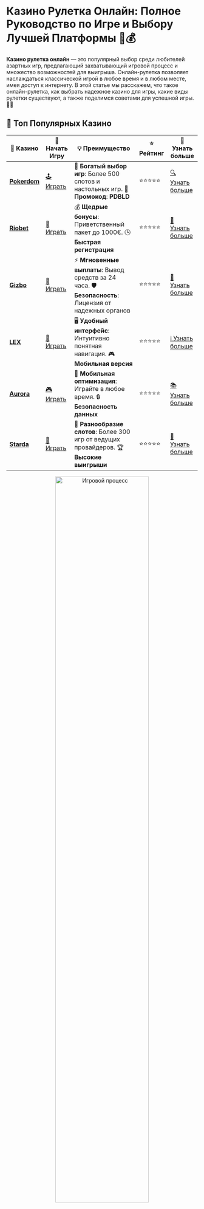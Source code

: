 # Казино Рулетка Онлайн: Полное Руководство по Игре и Выбору Лучшей Платформы 🎡💰

**Казино рулетка онлайн** — это популярный выбор среди любителей азартных игр, предлагающий захватывающий игровой процесс и множество возможностей для выигрыша. Онлайн-рулетка позволяет наслаждаться классической игрой в любое время и в любом месте, имея доступ к интернету. В этой статье мы расскажем, что такое онлайн-рулетка, как выбрать надежное казино для игры, какие виды рулетки существуют, а также поделимся советами для успешной игры. 🎲✨

## 🌟 Топ Популярных Казино

| 🎲 **Казино** | 🔗 **Начать Игру** | 💡 **Преимущество** | ⭐ **Рейтинг** | 🔗 **Узнать больше** |
|--------------|---------------------|---------------------|----------------|----------------------|
| [**Pokerdom**](https://brandplay.link/4k77v2yx) | [🕹️ Играть](https://brandplay.link/4k77v2yx) | 🎉 **Богатый выбор игр**: Более 500 слотов и настольных игр. 🎁 **Промокод**: **PDBLD** | ⭐⭐⭐⭐⭐ | [🔍 Узнать больше](https://brandplay.link/4k77v2yx) |
| [**Riobet**](https://brandplay.link/7xBLTPyj) | [🎰 Играть](https://brandplay.link/7xBLTPyj) | 💰 **Щедрые бонусы**: Приветственный пакет до 1000€. 🕒 **Быстрая регистрация** | ⭐⭐⭐⭐⭐ | [📖 Узнать больше](https://brandplay.link/7xBLTPyj) |
| [**Gizbo**](https://brandplay.link/bprXw4YV) | [🎲 Играть](https://brandplay.link/bprXw4YV) | ⚡ **Мгновенные выплаты**: Вывод средств за 24 часа. 🛡️ **Безопасность**: Лицензия от надежных органов | ⭐⭐⭐⭐⭐ | [📝 Узнать больше](https://brandplay.link/bprXw4YV) |
| [**LEX**](https://brandplay.link/zW4hdDFV) | [🤑 Играть](https://brandplay.link/zW4hdDFV) | 🖥️ **Удобный интерфейс**: Интуитивно понятная навигация. 🎮 **Мобильная версия** | ⭐⭐⭐⭐⭐ | [ℹ️ Узнать больше](https://brandplay.link/zW4hdDFV) |
| [**Aurora**](https://10trafic-stat2.com/click/668546556bcc6313411604bd/6766/13032/subaccount) | [🎮 Играть](https://10trafic-stat2.com/click/668546556bcc6313411604bd/6766/13032/subaccount) | 📱 **Мобильная оптимизация**: Играйте в любое время. 🔒 **Безопасность данных** | ⭐⭐⭐⭐⭐ | [📚 Узнать больше](https://10trafic-stat2.com/click/668546556bcc6313411604bd/6766/13032/subaccount) |
| [**Starda**](https://brandplay.link/fB7xwRFL) | [🎯 Играть](https://brandplay.link/fB7xwRFL) | 🎰 **Разнообразие слотов**: Более 300 игр от ведущих провайдеров. 🏆 **Высокие выигрыши** | ⭐⭐⭐⭐⭐ | [🔎 Узнать больше](https://brandplay.link/fB7xwRFL) |

<div align="center">
    <img src="https://i.pinimg.com/originals/1d/b3/25/1db325483acbe642c6d4e6fdd73a4988.gif" alt="Игровой процесс" width="70%">
</div>

## 💎 Лучшие Бонусы и Акции

| 🎲 **Казино** | 🔗 **Начать Игру** | 💡 **Преимущество** | ⭐ **Рейтинг** | 🔗 **Узнать больше** |
|--------------|---------------------|---------------------|----------------|----------------------|
| [**Kometa**](https://brandplay.link/8ZymQJV8) | [🎰 Играть](https://brandplay.link/8ZymQJV8) | 🎁 **Эксклюзивные бонусы**: Регулярные акции и промо. 🔄 **Программы лояльности** | ⭐⭐⭐⭐☆ | [🔍 Узнать больше](https://brandplay.link/8ZymQJV8) |
| [**R7**](https://brandplay.link/bMd3Yjsw) | [🕹️ Играть](https://brandplay.link/bMd3Yjsw) | 🕒 **Круглосуточная поддержка**: Всегда на связи. 💸 **Высокие лимиты** | ⭐⭐⭐⭐☆ | [📖 Узнать больше](https://brandplay.link/bMd3Yjsw) |
| [**7K**](https://brandplay.link/BvQyFShp) | [🎲 Играть](https://brandplay.link/BvQyFShp) | 🌟 **Эксклюзивные бонусы**: Только для VIP игроков. 🎉 **Сезонные акции** | ⭐⭐⭐⭐☆ | [📝 Узнать больше](https://brandplay.link/BvQyFShp) |
| [**Kent**](https://brandplay.link/Fv2WP3js) | [🤑 Играть](https://brandplay.link/Fv2WP3js) | 📈 **Высокий RTP**: Более 98%. 💼 **Профессиональная поддержка** | ⭐⭐⭐⭐☆ | [ℹ️ Узнать больше](https://brandplay.link/Fv2WP3js) |
| [**1Xslots**](https://brandplay.link/hSB1khtr) | [🎮 Играть](https://brandplay.link/hSB1khtr) | 🎉 **Множество акций**: Еженедельные бонусы и турниры. 🛡️ **Безопасность** | ⭐⭐⭐⭐☆ | [📚 Узнать больше](https://brandplay.link/hSB1khtr) |
| [**Gama**](https://brandplay.link/j6NMKsDz) | [🎯 Играть](https://brandplay.link/j6NMKsDz) | 🔍 **Интуитивный интерфейс**: Легкость использования. 🏅 **Престижные турниры** | ⭐⭐⭐⭐☆ | [🔎 Узнать больше](https://brandplay.link/j6NMKsDz) |

<div align="center">
    <img src="https://i.pinimg.com/originals/1d/b3/25/1db325483acbe642c6d4e6fdd73a4988.gif" alt="Игровой процесс" width="70%">
</div>

## 🚀 Быстрые Выигрыши и Поддержка

| 🎲 **Казино** | 🔗 **Начать Игру** | 💡 **Преимущество** | ⭐ **Рейтинг** | 🔗 **Узнать больше** |
|--------------|---------------------|---------------------|----------------|----------------------|
| [**Onion**](https://brandplay.link/zBGRVpQ9) | [🎰 Играть](https://brandplay.link/zBGRVpQ9) | 🤑 **Низкие ставки**: Идеально для начинающих. 🔄 **Быстрые выводы** | ⭐⭐⭐⭐☆ | [🔍 Узнать больше](https://brandplay.link/zBGRVpQ9) |
| [**Чемпион**](https://temon-gter.cfd/go/lRq?p80412p304504pcc44t17455) | [🕹️ Играть](https://temon-gter.cfd/go/lRq?p80412p304504pcc44t17455) | 🏅 **Лояльная программа**: Награды за активность. 🎁 **Ежемесячные бонусы** | ⭐⭐⭐⭐☆ | [📖 Узнать больше](https://temon-gter.cfd/go/lRq?p80412p304504pcc44t17455) |
| [**Vavada**](https://vavadapartner.pro/?promo=ea5c9275-6854-4505-94fc-95ab18221945-linkb2) | [🎲 Играть](https://vavadapartner.pro/?promo=ea5c9275-6854-4505-94fc-95ab18221945-linkb2) | 🚀 **Быстрая регистрация**: Начните играть мгновенно. 🔐 **Безопасные транзакции** | ⭐⭐⭐⭐☆ | [📝 Узнать больше](https://vavadapartner.pro/?promo=ea5c9275-6854-4505-94fc-95ab18221945-linkb2) |
| [**Friends**](https://gofriends.kim/linkb2) | [🤑 Играть](https://gofriends.kim/linkb2) | 🤝 **Социальные игры**: Играйте с друзьями. 🌐 **Мультиплатформенность** | ⭐⭐⭐⭐☆ | [ℹ️ Узнать больше](https://gofriends.kim/linkb2) |
| [**1WIN**](https://brandplay.link/smXVpBbG) | [🎮 Играть](https://brandplay.link/smXVpBbG) | 🏆 **Спортивные ставки**: Широкий выбор видов спорта. 💵 **Высокие коэффициенты** | ⭐⭐⭐⭐☆ | [📚 Узнать больше](https://brandplay.link/smXVpBbG) |
| [**Drip**](https://drp-ircp01.com/c07e6a3db) | [🎯 Играть](https://drp-ircp01.com/c07e6a3db) | 🌐 **Инновационные игры**: Новейшие игровые технологии. 🛡️ **Высокая безопасность** | ⭐⭐⭐⭐☆ | [🔎 Узнать больше](https://drp-ircp01.com/c07e6a3db) |
| [**JoyCasino**](https://rpc30.call2me.pro/?/ru/registration?apkpop=0&partner=p24970p3291217pc98f) | [🎰 Играть](https://rpc30.call2me.pro/?/ru/registration?apkpop=0&partner=p24970p3291217pc98f) | 🎁 **Приятные бонусы**: Ежедневные акции и подарки. 🕹️ **Разнообразие игр** | ⭐⭐⭐⭐☆ | [🔍 Узнать больше](https://rpc30.call2me.pro/?/ru/registration?apkpop=0&partner=p24970p3291217pc98f) |

<div align="center">
    <img src="https://i.pinimg.com/originals/1d/b3/25/1db325483acbe642c6d4e6fdd73a4988.gif" alt="Игровой процесс" width="70%">
</div>
---

✨ **Выбирайте лучшее казино для себя и наслаждайтесь игрой! Удачи!** ✨

## Что Такое Онлайн-Рулетка? 🌐

**Онлайн-рулетка** — это цифровая версия классической игры, которая существует в традиционных наземных казино. Основная цель игры остается неизменной: предсказать, на каком секторе остановится шарик, вращающийся на колесе. В онлайн-рулетке игроки делают ставки на числа, цвета или группы чисел, а затем наблюдают за результатом вращения через видео-трансляцию или анимацию.

### Виды Онлайн-Рулетки 🎡

1. **Европейская Рулетка** 🇪🇺  
   Имеет 37 секторов (числа от 0 до 36). Ноль — единственный зеро, что снижает преимущество казино по сравнению с американской рулеткой.

2. **Американская Рулетка** 🇺🇸  
   Включает 38 секторов (числа от 0 до 36 и дополнительный 00). Два зеро увеличивают преимущество казино.

3. **Французская Рулетка** 🇫🇷  
   Похожая на европейскую рулетку, но с дополнительными правилами "La Partage" и "En Prison", которые снижают преимущество казино при выпадении зеро.

4. **Мультиколесная Рулетка** 🎡🎡  
   Предлагает несколько вращений колеса за одно вращение шарика, что увеличивает шансы на выигрыш.

5. **Видео-Рулетка** 🎥  
   Электронная версия рулетки с автоматизированным дилером, без физического колеса.

## Как Выбрать Надежное Казино для Игры в Онлайн-Рулетку? 🧐

Выбор надежного онлайн-казино — это ключ к безопасной и приятной игре. Вот несколько факторов, на которые стоит обратить внимание:

### 1. **Лицензия и Регулирование** 🏅

Убедитесь, что казино имеет лицензию от авторитетного регулятора, такого как:
- **Malta Gaming Authority (MGA)**
- **UK Gambling Commission (UKGC)**
- **Curacao eGaming**

Лицензия гарантирует, что казино работает честно и безопасно, соблюдая все необходимые стандарты.

### 2. **Репутация и Отзывы Игроков** ⭐

Проверьте рейтинги казино и отзывы других игроков. Платформы с хорошей репутацией предлагают качественный сервис, честные игры и своевременные выплаты.

### 3. **Выбор Рулетки** 🎡

Убедитесь, что казино предлагает различные виды рулетки, чтобы вы могли выбрать наиболее подходящий для себя вариант. Разнообразие игр делает игровой процесс интереснее и разнообразнее.

### 4. **Бонусы и Промоакции** 🎁

Многие казино предлагают бонусы за регистрацию, фриспины или бонусы на первый депозит. Используйте эти предложения для увеличения своего банкролла и повышения шансов на выигрыш. Внимательно читайте условия бонусов, чтобы избежать недоразумений.

### 5. **Методы Оплаты** 💳

Проверьте, какие способы пополнения счета и вывода средств поддерживает казино. Надежные платформы предлагают разнообразные методы оплаты, включая банковские карты, электронные кошельки и криптовалюты.

### 6. **Служба Поддержки Клиентов** 📞

Качественная поддержка клиентов — важный аспект выбора казино. Убедитесь, что казино предлагает круглосуточную поддержку через чат, телефон или email, и что команда поддержки оперативно решает возникающие вопросы.

## Советы для Успешной Игры в Онлайн-Рулетку 💡

### 1. **Управление Бюджетом** 💰

Установите лимит на сумму, которую вы готовы потратить, и строго придерживайтесь его. Это поможет избежать финансовых проблем и сделать игру более контролируемой.

### 2. **Изучение Правил и Стратегий** 📚

Перед началом игры изучите правила выбранного варианта рулетки и ознакомьтесь с основными стратегиями, такими как система Мартингейл, система Фибоначчи или система Д'Алемберта. Хотя никакая стратегия не гарантирует выигрыш, они могут помочь вам более рационально управлять ставками.

### 3. **Использование Бонусов** 🎁

Максимально используйте бонусные предложения казино. Бонусы без депозита и фриспины могут дать вам дополнительное время для игры и увеличить шансы на выигрыш.

### 4. **Сохранение Спокойствия** 😌

Рулетка — игра, основанная на удаче. Важно сохранять спокойствие и не поддаваться эмоциям. Не делайте крупных ставок на одном вращении и не пытайтесь отыграть проигрыши спонтанными ставками.

### 5. **Выбор Правильной Ставки** 🔍

Разнообразьте свои ставки. Ставки на цвета (красное/черное), четное/нечетное или высокие/низкие имеют почти 50% шанс на выигрыш и позволяют снизить риски.

## Популярные Варианты Рулетки в Онлайн-Казино 🎡

### 1. **Классическая Европейская Рулетка** 🇪🇺

Самый популярный вариант рулетки с одним зеро, который снижает преимущество казино и увеличивает шансы игроков на выигрыш.

### 2. **Американская Рулетка** 🇺🇸

Включает два зеро, что увеличивает преимущество казино и делает этот вариант менее выгодным для игроков по сравнению с европейской рулеткой.

### 3. **Французская Рулетка** 🇫🇷

Похожая на европейскую рулетку, но с дополнительными правилами, такими как "La Partage" и "En Prison", которые снижают преимущество казино при выпадении зеро.

### 4. **Мультиколесная Рулетка** 🎡🎡

Позволяет игрокам делать ставки на несколько колес одновременно, увеличивая шансы на выигрыш и разнообразие игрового процесса.

### 5. **Live-Рулетка** 🎥

Возможность играть с реальным крупье в режиме реального времени. Это создаёт атмосферу настоящего казино и позволяет игрокам взаимодействовать с дилером и другими игроками.

## Заключение

**Казино рулетка онлайн** — это идеальный выбор для тех, кто любит азартные игры и хочет испытать удачу в комфортных условиях. Важно выбирать лицензированные и проверенные платформы, следовать советам по управлению бюджетом и использовать бонусные предложения для увеличения своих шансов на выигрыш. Независимо от того, новичок вы или опытный игрок, онлайн-рулетка предлагает разнообразие вариантов и возможностей для получения удовольствия и выигрышей. Удачи и больших выигрышей! 🍀🎉🎰

